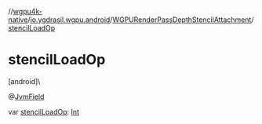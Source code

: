 //[wgpu4k-native](../../../index.md)/[io.ygdrasil.wgpu.android](../index.md)/[WGPURenderPassDepthStencilAttachment](index.md)/[stencilLoadOp](stencil-load-op.md)

# stencilLoadOp

[android]\

@[JvmField](https://kotlinlang.org/api/core/kotlin-stdlib/kotlin.jvm/-jvm-field/index.html)

var [stencilLoadOp](stencil-load-op.md): [Int](https://kotlinlang.org/api/core/kotlin-stdlib/kotlin/-int/index.html)